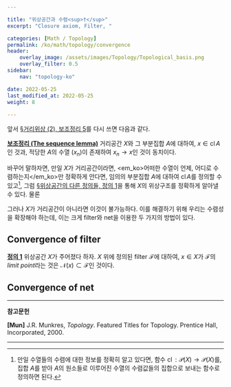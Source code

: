 ```yaml
---

title: "위상공간과 수렴<sup>†</sup>"
excerpt: "Closure axiom, Filter, "

categories: [Math / Topology]
permalink: /ko/math/topology/convergence
header:
    overlay_image: /assets/images/Topology/Topological_basis.png
    overlay_filter: 0.5
sidebar: 
    nav: "topology-ko"

date: 2022-05-25
last_modified_at: 2022-05-25
weight: 8
    
---
```


앞서 [§거리위상 (2), 보조정리 5](#/ko/math/topology/metric_topology_2)를 다시 쓰면 다음과 같다.

<div class="proposition" markdown="1">

<ins id="lem0">**보조정리 (The sequence lemma)**</ins> 거리공간 $X$와 그 부분집합 $A$에 대하여, $x\in\operatorname{cl}A$인 것과, <phrase>적당한 $A$의 수열 $(x_n)$이 존재하여 $x_n\rightarrow x$인 것</phrase>이 동치이다.

</div>

바꾸어 말하자면, 만일 $X$가 거리공간이라면, <em_ko>어떠한 수열이 언제, 어디로 수렴하는지</em_ko>만 정확하게 안다면, 임의의 부분집합 $A$에 대하여 $\operatorname{cl}A$를 정의할 수 있고[^1], 그럼 [§위상공간의 다른 정의들, 정의 1](/ko/math/topology/equivalent_definition_of_topology)을 통해 $X$의 위상구조를 정확하게 알아낼 수 있다. 물론 


그러나 $X$가 거리공간이 아니라면 이것이 불가능하다. 이를 해결하기 위해 우리는 수렴성을 확장해야 하는데, 이는 크게 filter와 net을 이용한 두 가지의 방법이 있다.

## Convergence of filter

<div class="definition" markdown="1">

<ins id="df1">**정의 1**</ins> 위상공간 $X$가 주어졌다 하자. $X$ 위에 정의된 filter $\mathcal{F}$에 대하여, $x\in X$가 $\mathcal{F}$의 *limit point*라는 것은 $\mathcal{N}(x)\subset\mathcal{F}$인 것이다. 

</div>


## Convergence of net

---

**참고문헌**

**[Mun]** J.R. Munkres, <i>Topology</i>. Featured Titles for Topology. Prentice Hall, Incorporated, 2000.

---

[^1]: 만일 수열들의 수렴에 대한 정보를 정확히 알고 있다면, 함수 $\operatorname{cl}:\mathcal{P}(X)\rightarrow\mathcal{P}(X)$를, 집합 $A$를 받아 <phrase>$A$의 원소들로 이루어진 수열의 수렴값들의 집합</phrase>으로 보내는 함수로 정의하면 된다.